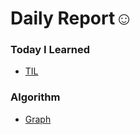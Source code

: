 # Daily Report☺️

### Today I Learned
  * [TIL](./TIL/README.md)
  
### Algorithm
  * [Graph](./Algorithm/Graph/README.md) 